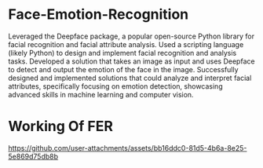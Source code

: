 # Face-Emotion-Recognition
Leveraged the Deepface package, a popular open-source Python library for facial recognition and facial attribute analysis.
Used a scripting language (likely Python) to design and implement facial recognition and analysis tasks.
Developed a solution that takes an image as input and uses Deepface to detect and output the emotion of the face in the image.
Successfully designed and implemented solutions that could analyze and interpret facial attributes, specifically focusing on emotion detection, showcasing advanced skills in machine learning and computer vision.

# Working Of FER

https://github.com/user-attachments/assets/bb16ddc0-81d5-4b6a-8e25-5e869d75db8b

